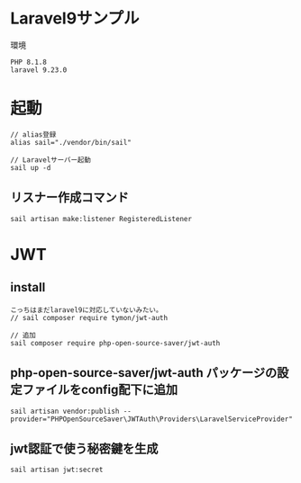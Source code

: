 # Laravel9サンプル

環境
```
PHP 8.1.8 
laravel 9.23.0
```

# 起動
```
// alias登録
alias sail="./vendor/bin/sail"

// Laravelサーバー起動
sail up -d
```

## リスナー作成コマンド
```
sail artisan make:listener RegisteredListener
```

# JWT

## install
```
こっちはまだlaravel9に対応していないみたい。
// sail composer require tymon/jwt-auth

// 追加
sail composer require php-open-source-saver/jwt-auth
```

## php-open-source-saver/jwt-auth パッケージの設定ファイルをconfig配下に追加
```
sail artisan vendor:publish --provider="PHPOpenSourceSaver\JWTAuth\Providers\LaravelServiceProvider"
```

## jwt認証で使う秘密鍵を生成
```
sail artisan jwt:secret
```
